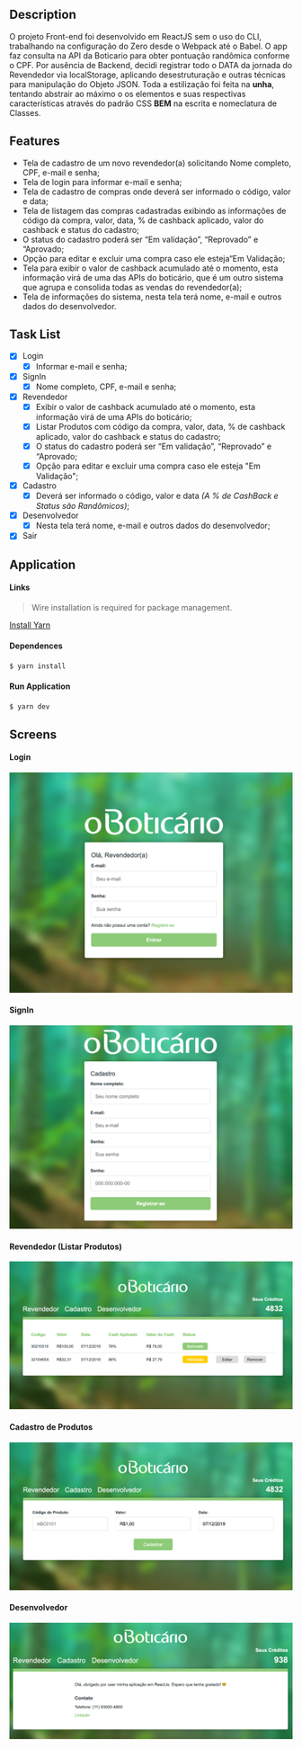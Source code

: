 ## Description
O projeto Front-end foi desenvolvido em ReactJS sem o uso do CLI, trabalhando na configuração do Zero desde o Webpack até o Babel. O app faz consulta na API da Boticario para obter pontuação randômica conforme o CPF. Por ausência de Backend, decidi registrar todo o DATA da jornada do Revendedor via localStorage, aplicando desestruturação e outras técnicas para manipulação do Objeto JSON. Toda a estilização foi feita na __unha__, tentando abstrair ao máximo o os elementos e suas respectivas características através do padrão CSS __BEM__ na escrita e nomeclatura de Classes.

## Features
- Tela de cadastro de um novo revendedor(a) solicitando Nome completo, CPF, e-mail e senha;
- Tela de login para informar e-mail e senha;
- Tela de cadastro de compras onde deverá ser informado o código, valor e data;
- Tela de listagem das compras cadastradas exibindo as informações de código da compra, valor, data, % de cashback aplicado, valor do cashback e status do cadastro;
- O status do cadastro poderá ser “Em validação”, “Reprovado” e “Aprovado;
- Opção para editar e excluir uma compra caso ele esteja“Em Validação;
- Tela para exibir o valor de cashback acumulado até o momento, esta informação virá de uma das APIs do boticário, que é um outro sistema que agrupa e consolida todas as vendas do revendedor(a);
- Tela de informações do sistema, nesta tela terá nome, e-mail e outros dados do desenvolvedor.

## Task List

- [x] Login
	- [x] Informar e-mail e senha;
- [x] SignIn
	- [x] Nome completo, CPF, e-mail e senha;
- [x] Revendedor
	- [x] Exibir o valor de cashback acumulado até o momento, esta informação virá de uma APIs do boticário;
	- [x] Listar Produtos com código da compra, valor, data, % de cashback aplicado, valor do cashback e status do cadastro;
	- [x] O status do cadastro poderá ser “Em validação”, “Reprovado” e “Aprovado;
	- [x] Opção para editar e excluir uma compra caso ele esteja "Em Validação";
- [x] Cadastro
	- [x] Deverá ser informado o código, valor e data _(A % de CashBack e Status são Randômicos)_;
- [x] Desenvolvedor
 	- [x] Nesta tela terá nome, e-mail e outros dados do desenvolvedor;
- [x] Sair

## Application

#### Links

> Wire installation is required for package management.

[Install Yarn](https://yarnpkg.com/lang/en/)

#### Dependences
`$ yarn install`

#### Run Application
`$ yarn dev`

## Screens

#### Login

[![](screens/area_login.png)](screens/area_login.png)

#### SignIn

[![](screens/area_signin.png)](screens/area_signin.png)

#### Revendedor (Listar Produtos)

[![](screens/area_produtos.png)](screens/area_produtos.png)

#### Cadastro de Produtos

[![](screens/area_cadastro.png)](screens/area_cadastro.png)

#### Desenvolvedor

[![](screens/area_desenvolvedor.png)](screens/area_desenvolvedor.png)
